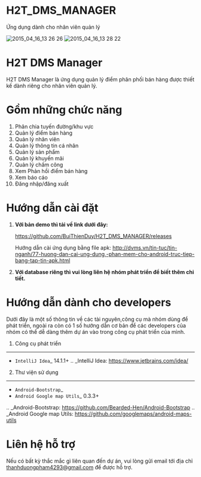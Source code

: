 # H2T_DMS_MANAGER
Ứng dụng dành cho nhân viên quản lý

![2015_04_16_13 26 26](https://cloud.githubusercontent.com/assets/11812919/7176642/6a07142e-e44a-11e4-8915-9c61dcf73c05.png)
![2015_04_16_13 28 22](https://cloud.githubusercontent.com/assets/11812919/7176641/6a068c3e-e44a-11e4-86d6-e4db627cd608.png)

H2T DMS Manager
===============
H2T DMS Manager là ứng dụng quản lý điểm phân phối bán hàng được thiết kế dành riêng cho nhân viên quản lý.

Gồm những chức năng
===================

 1. Phân chia tuyến đường/khu vực
 2. Quản lý điểm bán hàng
 3. Quản lý nhân viên
 4. Quản lý thông tin cá nhân
 5. Quản lý sản phẩm
 6. Quản lý khuyến mãi
 7. Quản lý chấm công
 8. Xem Phản hồi điểm bán hàng
 9. Xem báo cáo
 10. Đăng nhập/đăng xuất

Hướng dẫn cài đặt
================
 1. **Với bản demo thì tải về link dưới đây:**

    https://github.com/BuiThienDuy/H2T_DMS_MANAGER/releases
    
    Hướng dẫn cài ứng dụng bằng file apk: http://dvms.vn/tin-tuc/tin-nganh/77-huong-dan-cai-ung-dung,-phan-mem-cho-android-truc-tiep-bang-tap-tin-apk.html

 2. **Với database riêng thì vui lòng liên hệ nhóm phát triển để biết thêm chi tiết.** 


Hướng dẫn dành cho developers
=============================
Dưới đây là một số thông tin về các tài nguyên,công cụ mà nhóm dùng để phát triển, ngoài ra còn có 1 số hướng dẫn cơ bản để các developers của nhóm có thể dễ dàng thêm dự án vào trong công cụ phát triển của mình.

1. Công cụ phát triển
---------------------
* `IntelliJ Idea`_ 14.1.1+
.. _IntelliJ Idea: https://www.jetbrains.com/idea/

2. Thư viện sử dụng
-------------------
* `Android-Bootstrap`_ 
* `Android Google map Utils`_ 0.3.3+

 .. _Android-Bootstrap: https://github.com/Bearded-Hen/Android-Bootstrap
 .. _Android Google map Utils: https://github.com/googlemaps/android-maps-utils




Liên hệ hỗ trợ
===============
Nếu có bất kỳ thắc mắc gì liên quan đến dự án, vui lòng gửi email tới địa chỉ thanhduongpham4293@gmail.com để được hỗ trợ.

